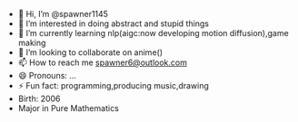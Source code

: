 - 👋 Hi, I’m @spawner1145
- 👀 I’m interested in doing abstract and stupid things
- 🌱 I’m currently learning nlp(aigc:now developing motion diffusion),game making
- 💞️ I’m looking to collaborate on anime()
- 📫 How to reach me spawner6@outlook.com
- 😄 Pronouns: ...
- ⚡ Fun fact: programming,producing music,drawing
- Birth: 2006
- Major in Pure Mathematics
<!---
spawner1145/spawner1145 is a ✨ special ✨ repository because its `README.md` (this file) appears on your GitHub profile.
You can click the Preview link to take a look at your changes.
--->
